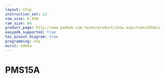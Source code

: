 ```yaml
---
layout: chip
instruction_set: 13
rom_size: 0.5KW
ram_size: 64
product_page: http://www.padauk.com.tw/en/product/show.aspx?num=105&kind=41
easypdk_supported: true
has_pinout_diagram: true
programming: otp
wurst: edeka
---
```


# PMS15A
